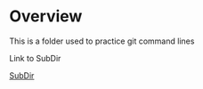# Overview

This is a folder used to practice git command lines

Link to SubDir

[SubDir](/SubDir/SubDir/README.md)
